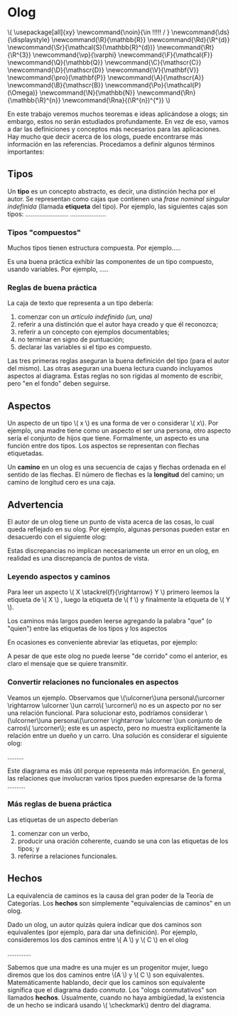 # Olog

<script type="text/javascript" async src="https://cdnjs.cloudflare.com/ajax/libs/mathjax/2.7.1/MathJax.js?config=TeX-MML-AM_CHTML"> </script>

\\(
  \usepackage[all]{xy}
  \newcommand{\noin}{\in \!\!\!\!\! / }
  \newcommand{\ds}{\displaystyle}
  \newcommand{\R}{\mathbb{R}}
  \newcommand{\Rd}{\R^{d}}
  \newcommand{\Sr}{\mathcal{S}(\mathbb{R}^{d})}
  \newcommand{\Rt}{\R^{3}}
  \newcommand{\vp}{\varphi}
  \newcommand{\F}{\mathcal{F}}
  \newcommand{\Q}{\mathbb{Q}}
  \newcommand{\C}{\mathscr{C}}
  \newcommand{\D}{\mathscr{D}}
  \newcommand{\V}{\mathbf{V}}
  \newcommand{\pro}{\mathbf{P}}
  \newcommand{\A}{\mathscr{A}}
  \newcommand{\B}{\mathscr{B}}
  \newcommand{\Po}{\mathcal{P}(\Omega)}
  \newcommand{\N}{\mathbb{N}}
  \newcommand{\Rn}{\mathbb{\R}^{n}}
  \newcommand{\Rna}{(\R^{n})^{*}}
\\)

En este trabajo veremos muchos teoremas e ideas aplicándose a ologs; sin embargo, estos no serán estudiados profundamente. En vez de eso, vamos a dar las definiciones y conceptos más necesarios para las aplicaciones. Hay mucho que decir acerca de los ologs, puede encontrarse más información en las referencias. Procedamos a definir algunos términos importantes:

## Tipos
Un **tipo** es un concepto abstracto, es decir, una distinción hecha por el autor. Se representan como cajas que contienen una *frase nominal singular indefinida* (llamada **etiqueta** del tipo). Por ejemplo, las siguientes cajas son tipos: ........................
....................

### Tipos "compuestos"
Muchos tipos tienen estructura compuesta. Por ejemplo.....

Es una buena práctica exhibir las componentes de un tipo compuesto, usando variables. Por ejemplo, .....


### Reglas de buena práctica

La caja de texto que representa a un tipo debería:
1. comenzar con un *artículo indefinido (un, una)*
2. referir a una distinción que el autor haya creado y que él reconozca;
3. referir a un concepto con ejemplos documentables;
4. no terminar en signo de puntuación;
5. declarar las variables si el tipo es compuesto.

Las tres primeras reglas aseguran la buena definición del tipo (para el autor del mismo). Las otras aseguran una buena lectura cuando incluyamos aspectos al diagrama. Estas reglas no son rígidas al momento de escribir, pero "en el fondo" deben seguirse.



## Aspectos

Un aspecto de un tipo \\( x \\)  es una forma de ver o considerar \\( x\\). Por ejemplo, una madre tiene como un aspecto el ser una persona, otro aspecto sería el conjunto de hijos que tiene. Formalmente, un aspecto es una función entre dos tipos. Los aspectos se representan con flechas etiquetadas.

Un **camino** en un olog es una secuencia de cajas y flechas ordenada en el sentido de las flechas. El número de flechas es la **longitud** del camino; un camino de longitud cero es una caja.


## Advertencia

El autor de un olog tiene un punto de vista acerca de las cosas, lo cual queda reflejado en su olog. Por ejemplo, algunas personas pueden estar en desacuerdo con el siguiente olog:


Estas discrepancias no implican necesariamente un error en un olog, en realidad es una discrepancia de puntos de vista.

### Leyendo aspectos y caminos

 Para leer un aspecto \\( X \stackrel{f}{\rightarrow} Y \\) primero leemos la etiqueta de \\( X \\) , luego la etiqueta de \\( f \\) y finalmente la etiqueta de \\( Y \\).

Los caminos más largos pueden leerse agregando la palabra "que" (o "quien") entre las etiquetas de los tipos y los aspectos

En ocasiones es conveniente abreviar las etiquetas, por ejemplo:

A pesar de que este olog no puede leerse "de corrido" como el anterior, es claro el mensaje que se quiere transmitir.

### Convertir relaciones no funcionales en aspectos

Veamos un ejemplo. Observamos que \\(\ulcorner\\)una persona\\(\urcorner \rightarrow \ulcorner \\)un carro\\( \urcorner\\) no es un aspecto por no ser una relación funcional. Para solucionar esto, podríamos considerar \\(\ulcorner\\)una persona\\(\urcorner \rightarrow \ulcorner \\)un conjunto de carros\\( \urcorner\\); este es un aspecto, pero no muestra explícitamente la relación entre un dueño y un carro. Una solución es considerar el siguiente olog:

.........

Este diagrama es más útil porque representa más información. En general, las relaciones que involucran varios tipos pueden expresarse de la forma
..........



### Más reglas de buena práctica

Las etiquetas de un aspecto deberían

1. comenzar con un verbo,
2. producir una oración coherente, cuando se una con las etiquetas de los tipos; y
3. referirse a relaciones funcionales.


## Hechos
La equivalencia de caminos es la causa del gran poder de la Teoría de Categorías. Los **hechos** son simplemente "equivalencias de caminos" en un olog.

Dado un olog, un autor quizás quiera indicar que dos caminos son equivalentes (por ejemplo, para dar una definición). Por ejemplo, consideremos los dos caminos entre \\( A \\) y \\( C \\) en el olog

.............

Sabemos que una madre es una mujer es un progenitor mujer, luego diremos que los dos caminos entre \\(A \\) y \\( C \\) son equivalentes. Matemáticamente hablando, decir que los caminos son equivalente significa que el diagrama dado *conmuta*. Los "ologs conmutativos" son llamados **hechos**. Usualmente, cuando no haya ambigüedad, la existencia de un hecho se indicará usando \\( \checkmark\\) dentro del diagrama.
